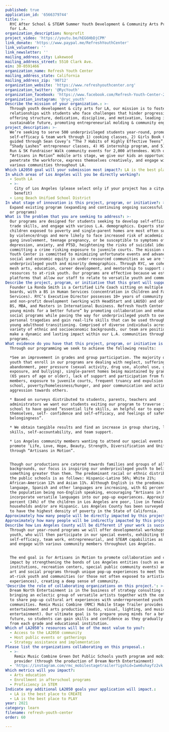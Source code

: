```yaml
---
published: true
application_id: '6566379744'
title: >-
  RYC After School & STEAM Summer Youth Development & Community Arts Programs
  for L.A.
organization_description: Nonprofit
project_video: 'https://youtu.be/hEG6HbDjCPM'
link_donate: 'https://www.paypal.me/RefreshYouthCenter'
link_volunteer: ''
link_newsletter: ''
mailing_address_city: Lakewood
mailing_address_street: 5510 Clark Ave.
ein: 30-0591466
organization_name: Refresh Youth Center
mailing_address_state: California
mailing_address_zip: '90712'
organization_website: 'https://www.refreshyouthcenter.org'
organization_twitter: '@RycYouth'
organization_facebook: 'https://www.facebook.com/Refresh-Youth-Center-209501842427600/'
organization_instagram: '@ryc_youth'
Describe the mission of your organization.: >-
  Through youth development & city arts for LA, our mission is to foster
  relationships with students who face challenges that hinder progression, by
  offering structure, dedication, discipline, and motivation, leading into a
  sustainable future, promoting entrepreneurial molding & community engagement. 
project_description: >-
  We’re seeking to serve 500 underprivileged students year-round, promoting
  self-efficacy & team work through 1) cooking classes, 2) Girls Book Club
  guided through Sean Covey’s “The 7 Habits of Highly Effective Teens”, 3)
  “Shady Lashes” entrepreneur classes, 4) HS internship program, and 5) Color
  Run & 5K Fundraiser Walk community events for 2,000 attendees. With our
  “Artisans in Motion” mobile arts stage, we give our kids an opportunity to
  penetrate the workforce, express themselves creatively, and engage with
  various communities throughout LA. 
Which LA2050 goal will your submission most impact?: LA is the best place to LEARN
In which areas of Los Angeles will you be directly working?:
  - South LA
  - >-
    City of Los Angeles (please select only if your project has a citywide
    benefit)
  - Long Beach Unified School District
In what stage of innovation is this project, program, or initiative?: >-
  Expand existing program (expanding and continuing ongoing successful projects
  or programs)
What is the problem that you are seeking to address?: >-
  Our programs are designed for students seeking to develop self-efficacy and
  trade skills, and engage with various L.A. demographics. Experts state that
  children exposed to poverty and single-parent homes are most often surrounded
  by violence/drugs and more likely to face increased risk of academic failure,
  gang involvement, teenage pregnancy, or be susceptible to symptoms of
  depression, anxiety, and PTSD, heightening the risks of suicidal ideation or
  committing a crime risking exposure to juvenile courts. The mission of Refresh
  Youth Center is committed to minimizing unfortunate events and advancing
  social and economic equity in under-resourced communities as we are focused on
  underprivileged youth and minority demographics. Through RYC, we cohesively
  mesh arts, education, career development, and mentorship to support and offer
  resources to at-risk youth. Our programs are effective because we establish
  platforms that allow our staff to relate to versatile youth and communities. 
Describe the project, program, or initiative that this grant will support to address the problem identified.: >-
  Founder La Ronda Smith is a Certified Life Coach sitting on multiple school
  boards, with a BS in Human Services (concentration in Children and Family
  Services). RYC’s Executive Director possesses 10+ years of community outreach
  and non-profit development (working with HeadStart and LAUSD) and obtaining a
  BS, MBA, and Masters in International Business. Refresh Youth Center “prepares
  young minds for a better future” by promoting collaboration and enhancing
  social programs while paving the way for underprivileged youth to overcome
  personal tragedies and gain real-life skills that can be used through their
  young adulthood transitioning. Comprised of diverse individuals across a
  variety of ethnic and socioeconomic backgrounds, our team are positioned to
  make a dynamic and lasting impact within our L.A. communities through our
  programs. 
What evidence do you have that this project, program, or initiative is or will be successful, and how will you define and measure success?: >
  Through our programming we seek to achieve the following results:

  *See an improvement in grades and group participation. The majority of the
  youth that enroll in our programs are dealing with neglect, suffering from
  abandonment, peer pressure (sexual activity, drug use, alcohol use, gang
  exposure, and bullying), single-parent homes being maintained by grandparents
  (65 years of age or older), lack of support and participation from family
  members, exposure to juvenile courts, frequent truancy and expulsion from
  school, poverty/homelessness/hunger, and poor communication and acting in
  aggression towards others.

  * Based on surveys distributed to students, parents, teachers and
  administrators we want our students exiting our program to traverse into high
  school to have gained “essential life skills, an helpful ear to express
  themselves, self- confidence and self-efficacy, and feelings of safety and
  belongingness”.

  * We obtain tangible results and find an increase in group sharing, leadership
  skills, self-accountability, and team support. 

  * Los Angeles community members wanting to attend our special events which
  promote ‘Life, Love, Hope, Beauty, Strength, Diversification and Unification’
  through “Artisans in Motion”. 


  Though our productions are catered towards families and groups of all ages and
  backgrounds, our focus is inspiring our underprivileged youth to believe in
  something greater than them. The predominant racial or ethnic distribution in
  the public schools is as follows: Hispanic-Latino 56%; White 21%;
  African-American 12% and Asian 11%. Although English is the predominant
  language, Spanish and other languages are increasing, with 61 percent (61%) of
  the population being non-English speaking, encouraging “Artisans in Motion” to
  incorporate versatile languages into our pop-up experiences. Approximately 34
  percent (34%) of the children in Los Angeles are poor, live in female-headed
  households and/or are Hispanic. Los Angeles County has been surveyed and found
  to have the highest density of poverty in the State of California. 
Approximately how many people will be directly impacted by this project, program, or initiative?: '800'
Approximately how many people will be indirectly impacted by this project, program, or initiative?: '2300'
Describe how Los Angeles County will be different if your work is successful.: >-
  Through our year-round programs we will offer developmental workshops to 800
  youth, who will then participate in our special events, exhibiting their
  self-efficacy, team work, entrepreneurial, and STEAM capabilities as they host
  and engage with various community members throughout Los Angeles. 


  The end goal is for Artisans in Motion to promote collaboration and collective
  impact by strengthening the bonds of Los Angeles entities (such as educational
  institutions, recreation centers, special public community events) and enhance
  art and social programs through unique pop-up experiences to meet the needs of
  at-risk youth and communities (or those not often exposed to artistic cultural
  experiences), creating a deep sense of community. 
'Describe the role of collaborating organizations on this project.': >-
  Dream North Entertainment is in the business of strategy consulting and
  bringing an eclectic group of versatile artists together with the common focus
  to share pop-up cultural art experiences with underrepresented youth and
  communities. Remix Music Combine (RMC) Mobile Stage Trailer provides
  entertainment and arts production (audio, visual, lighting, and music
  entertainment). Our ultimate goal is to prepare young minds for a better
  future, so students can gain skills and confidence as they gradually traverse
  from each grade and educational institution. 
Which of LA2050’s resources will be of the most value to you?:
  - Access to the LA2050 community
  - Host public events or gatherings
  - Strategy assistance and implementation
Please list the organizations collaborating on this proposal.:
  - >-
    Remix Music Combine Green Dot Public Schools youth program and mobile arts
    provider (through the production of Dream North Entertainment)
  - 'https://instagram.com/rmc_mobilestagetrailer?igshid=1wm6uhayfz2vk'
Which metrics will you impact?:
  - Arts education
  - Enrollment in afterschool programs
  - Proficiency in STEM
Indicate any additional LA2050 goals your application will impact.:
  - LA is the best place to CREATE
  - LA is the best place to PLAY
year: 2021
category: learn
filename: refresh-youth-center
order: 60

---
```

